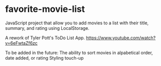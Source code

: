# favorite-movie-list
JavaScript project that allow you to add movies to a list with their title, summary, and rating using LocalStorage.

A rework of Tyler Pott's ToDo List App.
https://www.youtube.com/watch?v=6eFwtaZf6zc

To be added in the future:
  The ability to sort movies in alpabetical order, date added, or rating
  Styling touch-up
